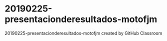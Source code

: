 # 20190225-presentacionderesultados-motofjm
20190225-presentacionderesultados-motofjm created by GitHub Classroom
